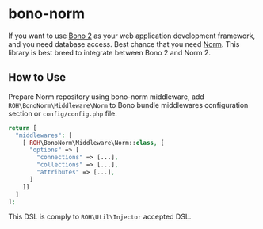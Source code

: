 # bono-norm

If you want to use [Bono 2](http://bono.github.com) as your web application development framework, and you need database access. Best chance that you need [Norm](http://github.com/xinix-technology/norm). This library is best breed to integrate between Bono 2 and Norm 2.

## How to Use

Prepare Norm repository using bono-norm middleware, add `ROH\BonoNorm\Middleware\Norm` to Bono bundle middlewares configuration section or `config/config.php` file.

```php
return [
  "middlewares": [
    [ ROH\BonoNorm\Middleware\Norm::class, [
      "options" => [
        "connections" => [...],
        "collections" => [...],
        "attributes" => [...],
      ]
    ]]
  ]
];
```

This DSL is comply to `ROH\Util\Injector` accepted DSL.

